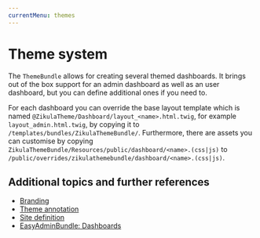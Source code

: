 ```yaml
---
currentMenu: themes
---
```

# Theme system

The `ThemeBundle` allows for creating several themed dashboards. It brings out of the box support for an admin dashboard as well as an user dashboard, but you can define additional ones if you need to.

For each dashboard you can override the base layout template which is named `@ZikulaTheme/Dashboard/layout_<name>.html.twig`, for example `layout_admin.html.twig`, by copying it to `/templates/bundles/ZikulaThemeBundle/`. Furthermore, there are assets you can customise by copying `ZikulaThemeBundle/Resources/public/dashboard/<name>.(css|js)` to `/public/overrides/zikulathemebundle/dashboard/<name>.(css|js)`.

## Additional topics and further references

- [Branding](Branding.md)
- [Theme annotation](ThemeAnnotation.md)
- [Site definition](../Templating/SiteDefinition.md)
- [EasyAdminBundle: Dashboards](https://symfony.com/bundles/EasyAdminBundle/current/dashboards.html)
